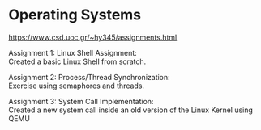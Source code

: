 # Operating Systems
https://www.csd.uoc.gr/~hy345/assignments.html

Assignment 1: Linux Shell	Assignment:  
Created a basic Linux Shell from scratch.  

Assignment 2:	Process/Thread Synchronization:  
Exercise using semaphores and threads.  

Assignment 3:	System Call Implementation:  
Created a new system call inside an old version of the Linux Kernel using QEMU  
